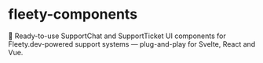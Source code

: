 # fleety-components
💬 Ready-to-use SupportChat and SupportTicket UI components for Fleety.dev-powered support systems — plug-and-play for Svelte,  React and Vue.
